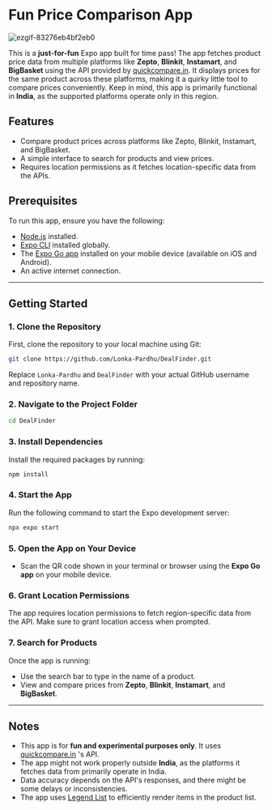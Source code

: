 # Fun Price Comparison App

![ezgif-83276eb4bf2eb0](https://github.com/user-attachments/assets/00fb43e3-45c3-4943-9717-3396590731d3)

This is a **just-for-fun** Expo app built for time pass! The app fetches product price data from multiple platforms like **Zepto**, **Blinkit**, **Instamart**, and **BigBasket** using the API provided by [quickcompare.in](https://quickcompare.in). It displays prices for the same product across these platforms, making it a quirky little tool to compare prices conveniently. Keep in mind, this app is primarily functional in **India**, as the supported platforms operate only in this region.

## Features
- Compare product prices across platforms like Zepto, Blinkit, Instamart, and BigBasket.
- A simple interface to search for products and view prices.
- Requires location permissions as it fetches location-specific data from the APIs.

## Prerequisites
To run this app, ensure you have the following:
- [Node.js](https://nodejs.org/) installed.
- [Expo CLI](https://docs.expo.dev/) installed globally.
- The [Expo Go app](https://expo.dev/client) installed on your mobile device (available on iOS and Android).
- An active internet connection.

---

## Getting Started

### 1. Clone the Repository
First, clone the repository to your local machine using Git:
```bash
git clone https://github.com/Lonka-Pardhu/DealFinder.git
```
Replace `Lonka-Pardhu` and `DealFinder` with your actual GitHub username and repository name.

### 2. Navigate to the Project Folder
```bash
cd DealFinder
```

### 3. Install Dependencies
Install the required packages by running:
```bash
npm install
```

### 4. Start the App
Run the following command to start the Expo development server:
```bash
npx expo start
```

### 5. Open the App on Your Device
- Scan the QR code shown in your terminal or browser using the **Expo Go app** on your mobile device.

### 6. Grant Location Permissions
The app requires location permissions to fetch region-specific data from the API. Make sure to grant location access when prompted.

### 7. Search for Products
Once the app is running:
- Use the search bar to type in the name of a product.
- View and compare prices from **Zepto**, **Blinkit**, **Instamart**, and **BigBasket**.

---

## Notes
- This app is for **fun and experimental purposes only**. It uses [quickcompare.in](https://quickcompare.in) 's API.
- The app might not work properly outside **India**, as the platforms it fetches data from primarily operate in India.
- Data accuracy depends on the API's responses, and there might be some delays or inconsistencies.
- The app uses [Legend List](https://www.legendapp.com/open-source/list/intro/introduction/) to efficiently render items in the product list.


